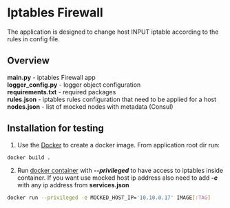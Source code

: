 # Iptables Firewall
The application is designed to change host INPUT iptable according to the rules in config file.

## Overview
**main.py** - iptables Firewall app <br />
**logger_config.py** - logger object configuration <br />
**requirements.txt** - required packages <br />
**rules.json** - iptables rules configuration that need to be applied for a host <br />
**nodes.json** - list of mocked nodes with metadata (Consul) <br />

## Installation for testing
1. Use the [Docker](https://docs.docker.com/reference/cli/docker/image/build/) to create a docker image.
From application root dir run:
```bash
docker build .
```
2. Run [docker container](https://docs.docker.com/reference/cli/docker/container/run/) with ___--privileged___ to have 
access to iptables inside container. If you want use mocked host ip address also need to add ___-e___ with any ip address 
from **services.json**
```bash
docker run --privileged -e MOCKED_HOST_IP='10.10.0.17' IMAGE[:TAG]
```
